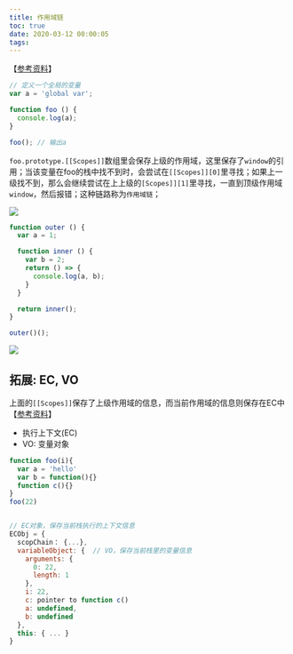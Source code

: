 ```yaml
---
title: 作用域链
toc: true
date: 2020-03-12 00:00:05
tags:
---
```


【[参考资料](https://juejin.im/post/5c08ef8ef265da616301dd01)】

```js
// 定义一个全局的变量
var a = 'global var';

function foo () {
  console.log(a);
}

foo(); // 输出a
```
`foo.prototype.[[Scopes]]`数组里会保存上级的作用域，这里保存了`window`的引用；当该变量在foo的栈中找不到时，会尝试在`[[Scopes]][0]`里寻找；如果上一级找不到，那么会继续尝试在上上级的`[Scopes]][1]`里寻找，一直到顶级作用域`window`，然后报错；这种链路称为`作用域链`；

![](/img/Snip20200312_8.png)


```js
function outer () {
  var a = 1;

  function inner () {
    var b = 2;
    return () => {
      console.log(a, b);
    }
  }

  return inner();
}

outer()();
```
![](/img/Snip20200312_9.png)


## 拓展: EC, VO
上面的`[[Scopes]]`保存了上级作用域的信息，而当前作用域的信息则保存在EC中【[参考资料](https://segmentfault.com/a/1190000009041008)】
* 执行上下文(EC)
* VO: 变量对象

```js
function foo(i){
  var a = 'hello'
  var b = function(){}
  function c(){}
}
foo(22)


// EC对象，保存当前栈执行的上下文信息
ECObj = {
  scopChain： {...},
  variableObject: {  // VO，保存当前栈里的变量信息
    arguments: {
      0: 22,
      length: 1
    },
    i: 22,
    c: pointer to function c()
    a: undefined,
    b: undefined
  },
  this: { ... }
}
```
